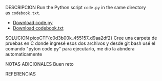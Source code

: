 DESCRIPCION
Run the Python script `code.py` in the same directory as `codebook.txt`.

- [Download code.py](https://artifacts.picoctf.net/c/1/code.py)
- [Download codebook.txt](https://artifacts.picoctf.net/c/1/codebook.txt)

SOLUCION
picoCTF{c0d3b00k_455157_d9aa2df2}
Cree una carpeta de pruebas en C donde ingresé esos dos archivos y desde git bash usé el comando "pyton code.py" para ejecutarlo, me dio la abndera automaticamente

NOTAS ADICIONALES
Buen reto

REFERENCIAS
